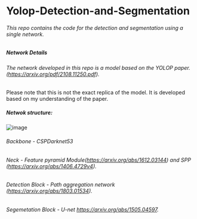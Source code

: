 # Yolop-Detection-and-Segmentation
###### This repo contains the code for the detection and segmentation using a single network.
##### Network Details
###### The network developed in this repo is a model based on the YOLOP paper. (https://arxiv.org/pdf/2108.11250.pdf).  
Please note that this is not the exact replica of the model. It is developed based on my understanding of the paper.
##### Netwok structure:
![image](https://user-images.githubusercontent.com/73269696/180720374-bb42f26e-3bfc-4116-9299-d0f09cbcb7bd.png)

###### Backbone - CSPDarknet53 
###### Neck - Feature pyramid Module(https://arxiv.org/abs/1612.03144) and SPP (https://arxiv.org/abs/1406.4729v4). 
###### Detection Block - Path aggregation network (https://arxiv.org/abs/1803.01534). 
###### Segemetation Block - U-net https://arxiv.org/abs/1505.04597. 


